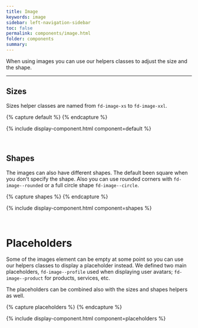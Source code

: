 ```yaml
---
title: Image
keywords: image
sidebar: left-navigation-sidebar
toc: false
permalink: components/image.html
folder: components
summary:
---
```


When using images you can use our helpers classes to adjust the size and the shape.

<hr>

## Sizes

Sizes helper classes are named from `fd-image-xs` to `fd-image-xxl`.

{% capture default %}
<span class="fd-image fd-image--xs" aria-label="Image label" style="background-image: url('https://placeimg.com/400/400/nature');"></span>
<span class="fd-image fd-image--s" aria-label="Image label" style="background-image: url('https://placeimg.com/400/400/nature');"></span>
<span class="fd-image fd-image--m" aria-label="Image label" style="background-image: url('https://placeimg.com/400/400/nature');"></span>
<span class="fd-image fd-image--l" aria-label="Image label" style="background-image: url('https://placeimg.com/400/400/nature');"></span>
<span class="fd-image fd-image--xl" aria-label="Image label" style="background-image: url('https://placeimg.com/400/400/nature');"></span>
<span class="fd-image fd-image--xxl" aria-label="Image label" style="background-image: url('https://placeimg.com/400/400/nature');"></span>
{% endcapture %}

{% include display-component.html component=default %}

<br>

## Shapes

The images can also have different shapes. The default been square when you don't specify the shape. Also you can use rounded corners with `fd-image--rounded` or a full circle shape `fd-image--circle`.

{% capture shapes %}
<span class="fd-image fd-image--xxl" aria-label="Image label" style="background-image: url('https://placeimg.com/400/400/nature');"></span>
<span class="fd-image fd-image--xxl fd-image--rounded" aria-label="Image label" style="background-image: url('https://placeimg.com/400/400/nature');"></span>
<span class="fd-image fd-image--xxl fd-image--circle" aria-label="Image label" style="background-image: url('https://placeimg.com/400/400/nature');"></span>
{% endcapture %}

{% include display-component.html component=shapes %}

<br>

# Placeholders

Some of the images element can be empty at some point so you can use our helpers classes to display a placeholder instead. We defined two main placeholders, `fd-image--profile` used when displaying user avatars; `fd-image--product` for products, services, etc.

The placeholders can be combined also with the sizes and shapes helpers as well.

{% capture placeholders %}
<span class="fd-image fd-image--xl fd-image--rounded fd-image--product" aria-label="Product"></span>
<span class="fd-image fd-image--xxl fd-image--rounded fd-image--product" aria-label="Product"></span>
<span class="fd-image fd-image--xl fd-image--circle fd-image--profile" aria-label="John Smith"></span>
<span class="fd-image fd-image--xxl fd-image--circle fd-image--profile" aria-label="John Smith"></span>
{% endcapture %}

{% include display-component.html component=placeholders %}

